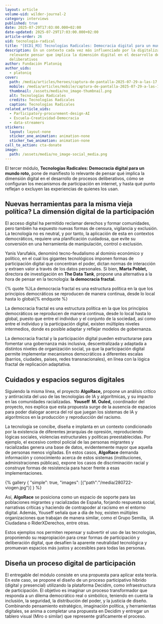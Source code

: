 ```yaml
---
layout: article
volume-uid: wilder-journal-2
category: interviews
published: true
date: 2025-07-29T17:03:00.000+02:00
date-updated: 2025-07-29T17:03:00.000+02:00
article-order: 26
uid: tecnologia-radical
title: "[ECD1_M3] Tecnologías Radicales: Democracia digital para un mundo roto"
description: En un contexto cada vez más influenciado por la digitalización, es
  relevante pensar que implica la dimensión digital en el desarrollo de procesos
  deliberativos
author: Fundación Platoniq
author_uids:
  - platoniq
cover:
  path: /media/articles/heroes/captura-de-pantalla-2025-07-29-a-las-17.08.18.png
  mobile: /media/articles/mobile/captura-de-pantalla-2025-07-29-a-las-17.08.18.png
  thumbnail: /assets/media/no_image-thumbnail.png
  alt: Tecnologías Radicales
  credits: Tecnologías Radicales
  caption: Tecnologías Radicales
related_article_uids:
  - Participatory-procurement-design-AI
  - Escuela-Creatividad-Democracia
  - data-streamers
stickers:
  layout: layout-none
  sticker_one_animation: animation-none
  sticker_two_animation: animation-none
call_to_action: cta-donate
image:
  path: /assets/media/no_image-social_media.png
---
```

El tercer módulo, **Tecnologías Radicales: Democracia digital para un mundo roto,** pone de manifiesto lo relevante de pensar qué implica la dimensión digital en el desarrollo de procesos deliberativos, cómo se configuran los mecanismos de participación en internet, y hasta qué punto reflejan o excluyen las experiencias de quienes los usan.

## **Nuevas herramientas para la misma vieja política? La dimensión digital de la participación**

El acceso digital ha permitido reclamar derechos y formar comunidades, pero también ha expuesto nuevas formas de censura, vigilancia y exclusión. La tecnología no es neutral, y por tanto, la aplicación de esta en contextos democráticos, requiere una planificación cuidadosa, que evite su conversión en una herramienta de manipulación, control o exclusión.

Yanis Varufakis, denominó tecno-feudalismo al dominio económico y político, en el cual los gigantes tecnológicos imponen formas de participación digital que concentran el poder, dictan normas de interacción y extraen valor a través de los datos personales. Si bien, **Marta Poblet,** directora de investigación en **The Data Tank**, propone una alternativa a la hora de pensar en la tecnología: **la democracia fractal.** 

{% quote %}La democracia fractal es una estructura política en la que los principios democráticos se reproducen de manera continua, desde lo local hasta lo global{% endquote %}

La democracia fractal es una estructura política en la que los principios democráticos se reproducen de manera continua, desde lo local hasta lo global, puesto que entre el individuo y el conjunto de la sociedad, así como entre el individuo y la participación digital, existen múltiples niveles intermedios, donde es posible adaptar y reflejar modelos de gobernanza.

La democracia fractal y la participación digital pueden estructurarse para fomentar una gobernanza más inclusiva, descentralizada y adaptada a distintos niveles de organización social, ya que la participación digital permite implementar mecanismos democráticos a diferentes escalas (barrios, ciudades, países, redes transnacionales), en línea con la lógica fractal de replicación adaptativa.

## **Cuidados y espacios seguros digitales**

Siguiendo la misma línea, el proyecto **AlgoRace,** propone un análisis crítico y antirracista del uso de las tecnologías de IA y algorítmicas, y su impacto en las comunidades racializadas.  **Youseff  M. Ouled,** coordinador del proyecto, nos explica que esta propuesta surge de la ausencia de espacios para poder dialogar acerca del rol que juegan los sistemas de IA y algorítmicos en la producción y reproducción del racismo. 

La tecnología se concibe, diseña e implanta en un contexto condicionado por la existencia de diferentes jerarquías de opresión, reproduciendo lógicas sociales, violencias estructurales y políticas preestablecidas. Por ejemplo, el excesivo control policial de las personas migrantes y racializadas genera una base de datos, evidentemente mayor que aquella de personas menos vigiladas. En estos casos, **AlgoRace** demanda información y conocimiento acerca de estos sistemas (instituciones, administraciones públicas), expone los casos de discriminación racial y construye formas de resistencia para hacer frente a esas implementaciones.

{% gallery { "simple": true, "images": [{"path":"/media/280722-viogen.jpg"}] } %}

Así, **AlgoRace** se posiciona como un espacio de soporte para las poblaciones migrantes y racializadas de España, forjando respuesta social, narrativas críticas y haciendo de contrapoder al racismo en el entorno digital. Además, Youseff señala que a día de hoy, existen múltiples organizaciones que trabajan de manera similar, como el Grupo Semilla,  IA Ciudadana o RiderXDerechos, entre otras.

Estos ejemplos nos permiten repensar y subvertir el uso de las tecnologías, proponiendo su reapropiación para crear formas de participación y deliberación digital, que desafíen la aparente neutralidad tecnológica y promuevan espacios más justos y accesibles para todas las personas.

## **Diseña un proceso digital de participación**

El entregable del módulo consiste en una propuesta para aplicar esta teoría. En este caso, se propone el diseño de un proceso participativo híbrido (digital y presencial) utilizando la plataforma Decidim, como infraestructura de participación. El objetivo es imaginar un proceso transformador que responda a un dilema democrático real o simbólico, teniendo en cuenta la inclusión, la seguridad, la distribución del poder, y la justicia de diseño. Combinando pensamiento estratégico, imaginación política, y herramientas digitales, se anima a completar una propuesta en Decidim y entregar un tablero visual (Miro o similar) que represente gráficamente el proceso.
